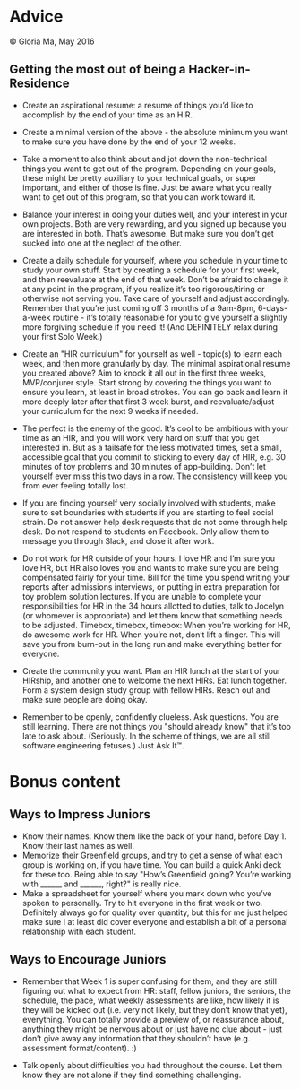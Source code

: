 # Advice

&copy; Gloria Ma, May 2016

## Getting the most out of being a Hacker-in-Residence

* Create an aspirational resume: a resume of things you’d like to accomplish by the end of your time as an HIR.

* Create a minimal version of the above - the absolute minimum you want to make sure you have done by the end of your 12 weeks.

* Take a moment to also think about and jot down the non-technical things you want to get out of the program. Depending on your goals, these might be pretty auxiliary to your technical goals, or super important, and either of those is fine. Just be aware what you really want to get out of this program, so that you can work toward it.

* Balance your interest in doing your duties well, and your interest in your own projects. Both are very rewarding, and you signed up because you are interested in both. That’s awesome. But make sure you don’t get sucked into one at the neglect of the other.

* Create a daily schedule for yourself, where you schedule in your time to study your own stuff. Start by creating a schedule for your first week, and then reevaluate at the end of that week. Don’t be afraid to change it at any point in the program, if you realize it’s too rigorous/tiring or otherwise not serving you. Take care of yourself and adjust accordingly. Remember that you’re just coming off 3 months of a 9am-8pm, 6-days-a-week routine - it’s totally reasonable for you to give yourself a slightly more forgiving schedule if you need it! (And DEFINITELY relax during your first Solo Week.)

* Create an "HIR curriculum" for yourself as well - topic(s) to learn each week, and then more granularly by day. The minimal aspirational resume you created above? Aim to knock it all out in the first three weeks, MVP/conjurer style. Start strong by covering the things you want to ensure you learn, at least in broad strokes. You can go back and learn it more deeply later after that first 3 week burst, and reevaluate/adjust your curriculum for the next 9 weeks if needed.

* The perfect is the enemy of the good. It’s cool to be ambitious with your time as an HIR, and you will work very hard on stuff that you get interested in. But as a failsafe for the less motivated times, set a small, accessible goal that you commit to sticking to every day of HIR, e.g. 30 minutes of toy problems and 30 minutes of app-building. Don’t let yourself ever miss this two days in a row. The consistency will keep you from ever feeling totally lost.

* If you are finding yourself very socially involved with students, make sure to set boundaries with students if you are starting to feel social strain. Do not answer help desk requests that do not come through help desk. Do not respond to students on Facebook. Only allow them to message you through Slack, and close it after work.

* Do not work for HR outside of your hours. I love HR and I’m sure you love HR, but HR also loves you and wants to make sure you are being compensated fairly for your time. Bill for the time you spend writing your reports after admissions interviews, or putting in extra preparation for toy problem solution lectures. If you are unable to complete your responsibilities for HR in the 34 hours allotted to duties, talk to Jocelyn (or whomever is appropriate) and let them know that something needs to be adjusted. Timebox, timebox, timebox: When you’re working for HR, do awesome work for HR. When you’re not, don’t lift a finger. This will save you from burn-out in the long run and make everything better for everyone.

* Create the community you want. Plan an HIR lunch at the start of your HIRship, and another one to welcome the next HIRs. Eat lunch together. Form a system design study group with fellow HIRs. Reach out and make sure people are doing okay.

* Remember to be openly, confidently clueless. Ask questions. You are still learning. There are not things you "should already know" that it’s too late to ask about. (Seriously. In the scheme of things, we are all still software engineering fetuses.) Just Ask It™.

# Bonus content

## Ways to Impress Juniors
* Know their names. Know them like the back of your hand, before Day 1. Know their last names as well.
* Memorize their Greenfield groups, and try to get a sense of what each group is working on, if you have time. You can build a quick Anki deck for these too. Being able to say "How’s Greenfield going? You’re working with ______ and ______, right?" is really nice.
* Make a spreadsheet for yourself where you mark down who you’ve spoken to personally. Try to hit everyone in the first week or two. Definitely always go for quality over quantity, but this for me just helped make sure I at least did cover everyone and establish a bit of a personal relationship with each student.

## Ways to Encourage Juniors
* Remember that Week 1 is super confusing for them, and they are still figuring out what to expect from HR: staff, fellow juniors, the seniors, the schedule, the pace, what weekly assessments are like, how likely it is they will be kicked out (i.e. very not likely, but they don’t know that yet), everything. You can totally provide a preview of, or reassurance about, anything they might be nervous about or just have no clue about - just don’t give away any information that they shouldn’t have (e.g. assessment format/content). :)

* Talk openly about difficulties you had throughout the course. Let them know they are not alone if they find something challenging.